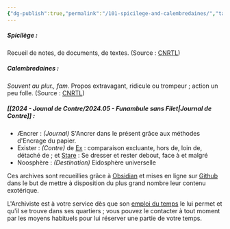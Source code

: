 ```yaml
---
{"dg-publish":true,"permalink":"/101-spicilege-and-calembredaines/","tags":["gardenEntry"],"created":"2024-12-05T22:43:41.717+01:00","updated":"2024-05-26T05:37:33.968+02:00"}
---
```



##### Spicilège :
Recueil de notes, de documents, de textes.
(Source : [CNRTL](https://www.cnrtl.fr/definition/spicil%C3%A8ge))
##### Calembredaines :
_Souvent au plur., fam._ Propos extravagant, ridicule ou trompeur ; action un peu folle.
(Source : [CNRTL](https://www.cnrtl.fr/definition/Calembredaine))
##### [[2024 - Jounal de Contre/2024.05 - Funambule sans Filet\|Journal de Contre]] :
- Æncrer : *(Journal)*
  S'Ancrer dans le présent grâce aux méthodes d'Encrage du papier.
- Exister : *(Contre)*
  de [Ex](https://fr.m.wiktionary.org/wiki/%E1%BC%94%CE%BE%CF%89#grc) : comparaison excluante, hors de, loin de, détaché de ;
  et [Stare](https://fr.m.wiktionary.org/wiki/sto#la) : Se dresser et rester debout, face à et malgré
- Noosphère : *(Destination)*
  Eidosphère universelle

Ces archives sont recueillies grâce à [Obsidian](https://obsidian.md) et mises en ligne sur [Github](https://github.com) dans le but de mettre à disposition du plus grand nombre leur contenu exotérique.

L'Archiviste est à votre service dès que son [emploi du temps](https://calendar.google.com/calendar/u/0?cid=cm9tdXJleUBnbWFpbC5jb20) le lui permet et qu'il se trouve dans ses quartiers ; vous pouvez le contacter à tout moment par les moyens habituels pour lui réserver une partie de votre temps.

